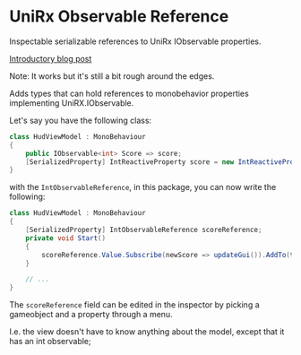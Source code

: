 # UniRx Observable Reference

Inspectable serializable references to UniRx IObservable properties.

[Introductory blog post](https://johanhelsing.studio/posts/unirx-observable-reference)

Note: It works but it's still a bit rough around the edges.

Adds types that can hold references to monobehavior properties implementing UniRX.IObservable.

Let's say you have the following class:

```c#
class HudViewModel : MonoBehaviour
{
    public IObservable<int> Score => score;
    [SerializedProperty] IntReactiveProperty score = new IntReactiveProperty(0);
}
```

with the `IntObservableReference`, in this package, you can now write the following:

```c#
class HudViewModel : MonoBehaviour
{
    [SerializedProperty] IntObservableReference scoreReference;
    private void Start()
    {
        scoreReference.Value.Subscribe(newScore => updateGui()).AddTo(this);
    }

    // ...
}
```

The `scoreReference` field can be edited in the inspector by picking a gameobject and a property through a menu.

I.e. the view doesn't have to know anything about the model, except that it has an int observable;
